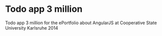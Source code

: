 Todo app 3 million
==================

Todo app 3 million for the ePortfolio about AngularJS at Cooperative State University Karlsruhe 2014
